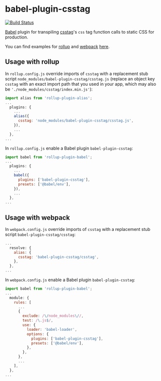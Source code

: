 # babel-plugin-csstag

[![Build Status](https://travis-ci.org/sgtpep/csstag.svg?branch=master)](https://travis-ci.org/sgtpep/csstag)

[Babel](https://babeljs.io/) plugin for transpiling [csstag](https://github.com/sgtpep/csstag)'s `css` tag function calls to static CSS for production.

You can find examples for [rollup](https://rollupjs.org/) and [webpack](https://webpack.js.org/) [here](https://github.com/sgtpep/csstag/tree/master/babel-plugin-csstag/examples).

## Usage with rollup

In `rollup.config.js` override imports of `csstag` with a replacement stub script `node_modules/babel-plugin-csstag/csstag.js` (replace an object key `csstag` with an exact import path that you used in your app, which may also be `'./node_modules/csstag/index.min.js'`):

```javascript
import alias from 'rollup-plugin-alias';
...
  plugins: {
    ...
    alias({
      csstag: 'node_modules/babel-plugin-csstag/csstag.js',
    }),
    ...
  },
...
```

In `rollup.config.js` enable a Babel plugin `babel-plugin-csstag`:

```javascript
import babel from 'rollup-plugin-babel';
...
  plugins: {
    ...
    babel({
      plugins: ['babel-plugin-csstag'],
      presets: ['@babel/env'],
    }),
    ...
  },
...
```

## Usage with webpack

In `webpack.config.js` override imports of `csstag` with a replacement stub script `babel-plugin-csstag/csstag`:

```javascript
...
  resolve: {
    alias: {
      csstag: 'babel-plugin-csstag/csstag',
    },
  },
...
```

In `webpack.config.js` enable a Babel plugin `babel-plugin-csstag`:

```javascript
import babel from 'rollup-plugin-babel';
...
  module: {
    rules: [
      ...
      {
        exclude: /\/node_modules\//,
        test: /\.js$/,
        use: {
          loader: 'babel-loader',
          options: {
            plugins: ['babel-plugin-csstag'],
            presets: ['@babel/env'],
          },
        },
      },
      ...
    ],
  },
...
```
